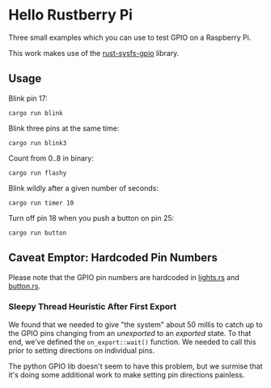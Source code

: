 # Hello Rustberry Pi

Three small examples which you can use to test GPIO
on a Raspberry Pi.  

This work makes use of the [rust-sysfs-gpio](https://github.com/rust-embedded/rust-sysfs-gpio) library.

## Usage

Blink pin 17:

`cargo run blink`

Blink three pins at the same time:

`cargo run blink3`

Count from 0..8 in binary:

`cargo run flashy`

Blink wildly after a given number of seconds:

`cargo run timer 10`

Turn off pin 18 when you push a button on pin 25:

`cargo run button`

## Caveat Emptor: Hardcoded Pin Numbers

Please note that the GPIO pin numbers are hardcoded in
[lights.rs](src/lights.rs) and [button.rs](src/button.rs).

### Sleepy Thread Heuristic After First Export

We found that we needed to
give "the system" about 50 millis to catch up to the GPIO pins
changing from an _unexported_ to an _exported_ state.  To that
end, we've defined the `on_export::wait()` function.  We needed
to call this prior to setting directions on individual pins.

The python GPIO lib doesn't seem to have this problem, but
we surmise that it's doing some additional work to make
setting pin directions painless.
